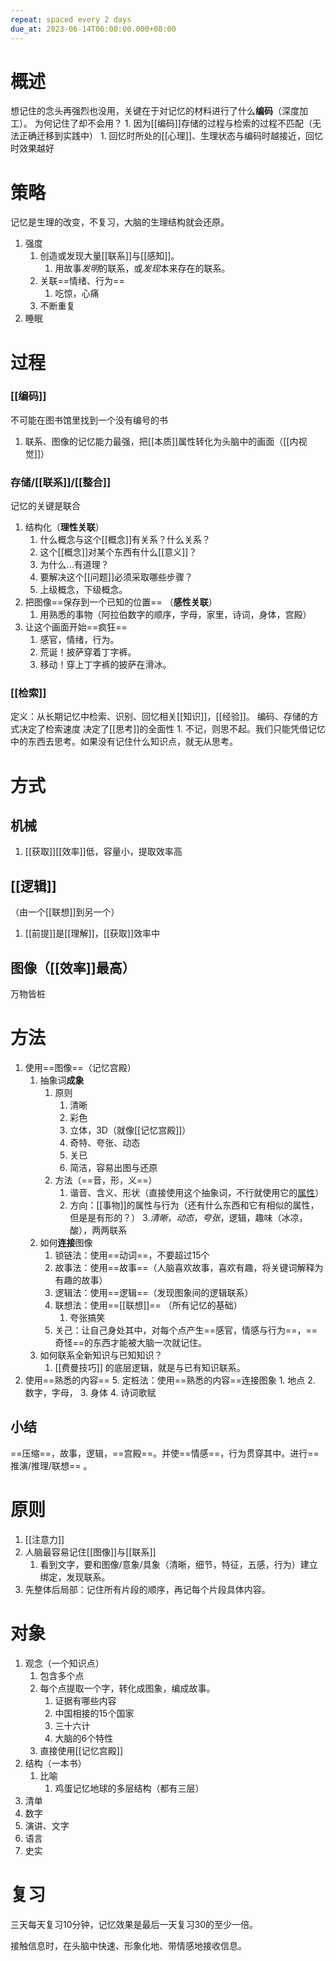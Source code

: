 ```yaml
---
repeat: spaced every 2 days
due_at: 2023-06-14T06:00:00.000+08:00
---
```

# 概述
想记住的念头再强烈也没用，关键在于对记忆的材料进行了什么**编码**（深度加工）。
为何记住了却不会用？
	1. 因为[[编码]]存储的过程与检索的过程不匹配（无法正确迁移到实践中）
		1. 回忆时所处的[[心理]]、生理状态与编码时越接近，回忆时效果越好
# 策略
记忆是生理的改变，不复习，大脑的生理结构就会还原。
1. 强度
	1. 创造或发现大量[[联系]]与[[感知]]。
		1. 用故事*发明*的联系，或*发现*本来存在的联系。
	2. 关联==情绪、行为== 
		1. 吃惊，心痛
	3. 不断重复
2. 睡眠
# 过程
### [[编码]] 
不可能在图书馆里找到一个没有编号的书
1. 联系、图像的记忆能力最强，把[[本质]]属性转化为头脑中的画面（[[内视觉]]）
### 存储/[[联系]]/[[整合]] 
记忆的关键是联合
1.  结构化（**理性关联**）
	1. 什么概念与这个[[概念]]有关系？什么关系？
	2. 这个[[概念]]对某个东西有什么[[意义]]？
	3. 为什么...有道理？
	4. 要解决这个[[问题]]必须采取哪些步骤？
	5. 上级概念，下级概念。
2. 把图像==保存到一个已知的位置== （**感性关联**）
	1. 用熟悉的事物（阿拉伯数字的顺序，字母，家里，诗词，身体，宫殿）
3. 让这个画面开始==疯狂== 
	1. 感官，情绪，行为。
	2. 荒诞！披萨穿着丁字裤。
	3. 移动！穿上丁字裤的披萨在滑冰。
### [[检索]] 
定义：从长期记忆中检索、识别、回忆相关[[知识]]，[[经验]]。
编码、存储的方式决定了检索速度
决定了[[思考]]的全面性
	1. 不记，则思不起。我们只能凭借记忆中的东西去思考。如果没有记住什么知识点，就无从思考。
# 方式
## 机械
1. [[获取]][[效率]]低，容量小，提取效率高
## [[逻辑]] 
（由一个[[联想]]到另一个）
1. [[前提]]是[[理解]]，[[获取]]效率中
## 图像（[[效率]]最高）
万物皆桩
# 方法
1. 使用==图像==（记忆宫殿）
	1. 抽象词**成象**
		1. 原则
			1. 清晰
			2. 彩色
			3. 立体，3D（就像[[记忆宫殿]]）
			4. 奇特、夸张、动态
			5. 关已
			6. 简洁，容易出图与还原
		2. 方法（==音，形，义==）
			1. 谐音、含义、形状（直接使用这个抽象词，不行就使用它的<u>属性</u>）
			2. 方向：[[事物]]的属性与行为（还有什么东西和它有相似的属性，但是是有形的？）
			3.*清晰*，*动态*，*夸张*，逻辑，趣味（冰凉，酸），两两联系
	2. 如何**连接**图像
		1. 锁链法：使用==动词==，不要超过15个
		2. 故事法：使用==故事==（人脑喜欢故事，喜欢有趣，将关键词解释为有趣的故事）
		3. 逻辑法：使用==逻辑==（发现图象间的逻辑联系）
		4. 联想法：使用==[[联想]]== （所有记忆的基础）
			1. 夸张搞笑
		5. 关己：让自己身处其中，对每个点产生==感官，情感与行为==，==奇怪==的东西才能被大脑一次就记住。
	3. 如何联系全新知识与已知知识？
		1. [[费曼技巧]] 的底层逻辑，就是与已有知识联系。
1. 使用==熟悉的内容== 
	5. 定桩法：使用==熟悉的内容==连接图象
		1. 地点
		2. 数字，字母，
		3. 身体
		4. 诗词歌赋
## 小结
==压缩==，故事，逻辑，==宫殿==。并使==情感==，行为贯穿其中。进行==推演/推理/联想== 。
# 原则
1. [[注意力]] 
2. 人脑最容易记住[[图像]]与[[联系]] 
	1. 看到文字，要和图像/意象/具象（清晰，细节，特征，五感，行为）建立绑定，发现联系。
3. 先整体后局部：记住所有片段的顺序，再记每个片段具体内容。
# 对象
1. 观念（一个知识点）
	1. 包含多个点
	2. 每个点提取一个字，转化成图象，编成故事。
		1. 证据有哪些内容
		2. 中国相接的15个国家
		3. 三十六计
		4. 大脑的6个特性
	3. 直接使用[[记忆宫殿]] 
2. 结构（一本书）
	1. 比喻
		1. 鸡蛋记忆地球的多层结构（都有三层）
3. 清单
4. 数字
5. 演讲、文字
6. 语言
7. 史实
# 复习
三天每天复习10分钟，记忆效果是最后一天复习30的至少一倍。

接触信息时，在头脑中快速、形象化地、带情感地接收信息。


[^1]: 一直在努力的效率其实很低，高频率的努力才高效。